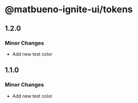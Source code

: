 # @matbueno-ignite-ui/tokens

## 1.2.0

### Minor Changes

- Add new test color

## 1.1.0

### Minor Changes

- Add new test color
